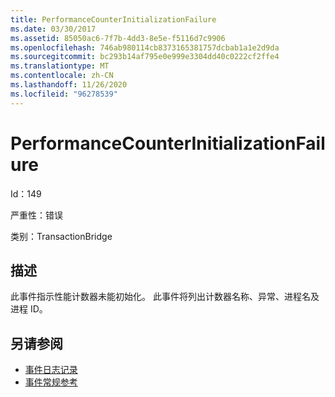 ```yaml
---
title: PerformanceCounterInitializationFailure
ms.date: 03/30/2017
ms.assetid: 85050ac6-7f7b-4dd3-8e5e-f5116d7c9906
ms.openlocfilehash: 746ab980114cb8373165381757dcbab1a1e2d9da
ms.sourcegitcommit: bc293b14af795e0e999e3304dd40c0222cf2ffe4
ms.translationtype: MT
ms.contentlocale: zh-CN
ms.lasthandoff: 11/26/2020
ms.locfileid: "96278539"
---
```

# <a name="performancecounterinitializationfailure"></a>PerformanceCounterInitializationFailure

Id：149  
  
 严重性：错误  
  
 类别：TransactionBridge  
  
## <a name="description"></a>描述  

 此事件指示性能计数器未能初始化。 此事件将列出计数器名称、异常、进程名及进程 ID。  
  
## <a name="see-also"></a>另请参阅

- [事件日志记录](index.md)
- [事件常规参考](events-general-reference.md)
